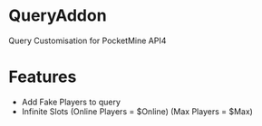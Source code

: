 # QueryAddon
Query Customisation for PocketMine API4
# Features
- Add Fake Players to query
- Infinite Slots
(Online Players = $Online)
    (Max Players = $Max)

